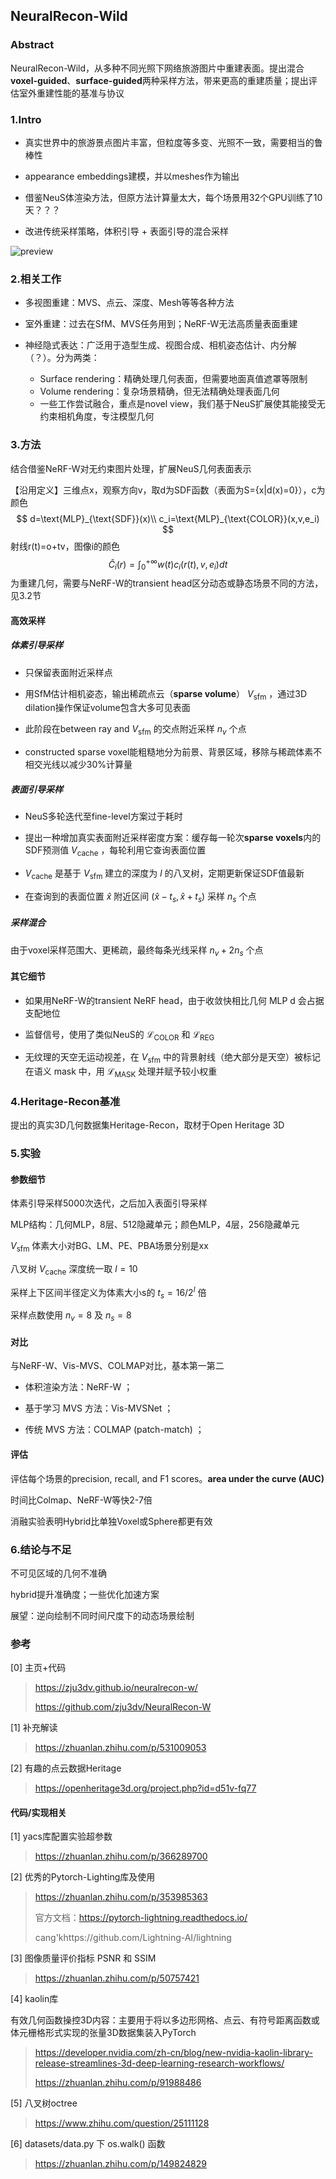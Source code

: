 

## NeuralRecon-Wild

### Abstract

NeuralRecon-Wild，从多种不同光照下网络旅游图片中重建表面。提出混合**voxel-guided**、**surface-guided**两种采样方法，带来更高的重建质量；提出评估室外重建性能的基准与协议

### 1.Intro

* 真实世界中的旅游景点图片丰富，但粒度等多变、光照不一致，需要相当的鲁棒性

* appearance embeddings建模，并以meshes作为输出
* 借鉴NeuS体渲染方法，但原方法计算量太大，每个场景用32个GPU训练了10天？？？
* 改进传统采样策略，体积引导 + 表面引导的混合采样

<img src="https://pic4.zhimg.com/v2-29f35199bdc750358ffab58853b706c7_r.jpg" alt="preview"  />

### 2.相关工作

* 多视图重建：MVS、点云、深度、Mesh等等各种方法

* 室外重建：过去在SfM、MVS任务用到；NeRF-W无法高质量表面重建
* 神经隐式表达：广泛用于造型生成、视图合成、相机姿态估计、内分解（？）。分为两类：
  * Surface rendering：精确处理几何表面，但需要地面真值遮罩等限制
  * Volume rendering：复杂场景精确，但无法精确处理表面几何
  * 一些工作尝试融合，重点是novel view，我们基于NeuS扩展使其能接受无约束相机角度，专注模型几何

### 3.方法

结合借鉴NeRF-W对无约束图片处理，扩展NeuS几何表面表示

【沿用定义】三维点x，观察方向v，取d为SDF函数（表面为S={x|d(x)=0}），c为颜色
$$
d=\text{MLP}_{\text{SDF}}(x)\\
c_i=\text{MLP}_{\text{COLOR}}(x,v,e_i)
$$
射线r(t)=o+tv，图像i的颜色
$$
\hat{C}_i(r)=\int_0^{+\infty}w(t)c_i(r(t),v,e_i)dt
$$
为重建几何，需要与NeRF-W的transient head区分动态或静态场景不同的方法，见3.2节

#### 高效采样

##### 体素引导采样

* 只保留表面附近采样点

* 用SfM估计相机姿态，输出稀疏点云（**sparse volume**） $V_{\text{sfm}}$ ，通过3D dilation操作保证volume包含大多可见表面

* 此阶段在between ray and $V_{\text{sfm}}$ 的交点附近采样 $n_v$ 个点
* constructed sparse voxel能粗糙地分为前景、背景区域，移除与稀疏体素不相交光线以减少30%计算量

##### 表面引导采样

* NeuS多轮迭代至fine-level方案过于耗时

* 提出一种增加真实表面附近采样密度方案：缓存每一轮次**sparse voxels**内的SDF预测值 $V_{\text{cache}}$ ，每轮利用它查询表面位置
* $V_{\text{cache}}$ 是基于 $V_{\text{sfm}}$ 建立的深度为 $l$ 的八叉树，定期更新保证SDF值最新
* 在查询到的表面位置 $\hat{x}$ 附近区间 $(\hat{x}-t_s,\hat{x}+t_s)$ 采样 $n_s$ 个点

##### 采样混合

由于voxel采样范围大、更稀疏，最终每条光线采样 $n_v+2n_s$ 个点

#### 其它细节

* 如果用NeRF-W的transient NeRF head，由于收敛快相比几何 MLP d 会占据支配地位

* 监督信号，使用了类似NeuS的 $\mathcal{L}_{\text{COLOR}}$ 和 $\mathcal{L}_{\text{REG}}$ 
* 无纹理的天空无运动视差，在 $V_{\text{sfm}}$ 中的背景射线（绝大部分是天空）被标记在语义 mask 中，用  $\mathcal{L}_{\text{MASK}}$ 处理并赋予较小权重 

### 4.Heritage-Recon基准

提出的真实3D几何数据集Heritage-Recon，取材于Open Heritage 3D

### 5.实验

#### 参数细节

体素引导采样5000次迭代，之后加入表面引导采样

MLP结构：几何MLP，8层、512隐藏单元；颜色MLP，4层，256隐藏单元

$V_{\text{sfm}}$ 体素大小对BG、LM、PE、PBA场景分别是xx

八叉树 $V_{\text{cache}}$ 深度统一取 $l=10$

采样上下区间半径定义为体素大小s的 $t_s=16/2^l$ 倍

采样点数使用 $n_v=8$ 及 $n_s=8$ 

#### 对比

与NeRF-W、Vis-MVS、COLMAP对比，基本第一第二

* 体积渲染方法：NeRF-W ；

- 基于学习 MVS 方法：Vis-MVSNet ；

- 传统 MVS 方法：COLMAP (patch-match) ；

#### 评估

评估每个场景的precision, recall, and F1 scores。**area under the curve (AUC)**

时间比Colmap、NeRF-W等快2-7倍

消融实验表明Hybrid比单独Voxel或Sphere都更有效

### 6.结论与不足

不可见区域的几何不准确

hybrid提升准确度；一些优化加速方案

展望：逆向绘制不同时间尺度下的动态场景绘制



### 参考

[0] 主页+代码

> https://zju3dv.github.io/neuralrecon-w/
>
> https://github.com/zju3dv/NeuralRecon-W

[1] 补充解读

> https://zhuanlan.zhihu.com/p/531009053

[2] 有趣的点云数据Heritage

> https://openheritage3d.org/project.php?id=d51v-fq77



#### 代码/实现相关

[1] yacs库配置实验超参数

> https://zhuanlan.zhihu.com/p/366289700

[2] 优秀的Pytorch-Lighting库及使用

> https://zhuanlan.zhihu.com/p/353985363
>
> 官方文档：https://pytorch-lightning.readthedocs.io/
>
> cang'khttps://github.com/Lightning-AI/lightning

[3] 图像质量评价指标 PSNR 和 SSIM

> https://zhuanlan.zhihu.com/p/50757421

[4] kaolin库

有效几何函数操控3D内容：主要用于将以多边形网格、点云、有符号距离函数或体元栅格形式实现的张量3D数据集装入PyTorch

> https://developer.nvidia.com/zh-cn/blog/new-nvidia-kaolin-library-release-streamlines-3d-deep-learning-research-workflows/
>
> https://zhuanlan.zhihu.com/p/91988486

[5] 八叉树octree

> https://www.zhihu.com/question/25111128

[6] datasets/data.py 下 os.walk() 函数

> https://zhuanlan.zhihu.com/p/149824829
